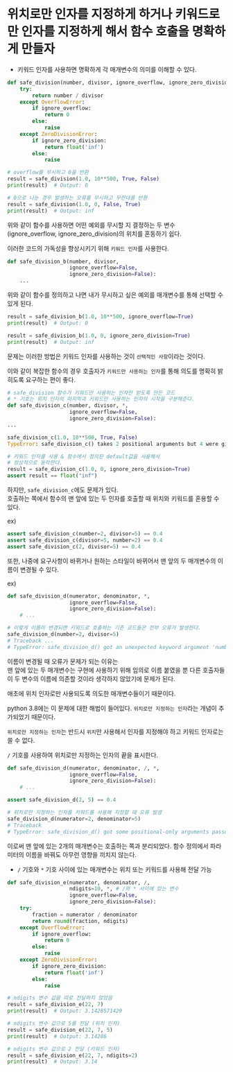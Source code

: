 # 위치로만 인자를 지정하게 하거나 키워드로만 인자를 지정하게 해서 함수 호출을 명확하게 만들자 

- 키워드 인자를 사용하면 명확하게 각 매개변수의 의미를 이해할 수 있다.
``` python
def safe_division(number, divisor, ignore_overflow, ignore_zero_division):
    try:
        return number / divisor
    except OverflowError:
        if ignore_overflow:
            return 0
        else:
            raise
    except ZeroDivisionError:
        if ignore_zero_division:
            return float('inf')
        else:
            raise

# overflow를 무시하고 0을 반환 
result = safe_division(1.0, 10**500, True, False)
print(result)  # Output: 0

# 0으로 나눈 경우 발생하는 오류를 무시하고 무한대를 반환 
result = safe_division(1.0, 0, False, True)
print(result)  # Output: inf
```

위와 같이 함수를 사용하면 어떤 예외를 무시할 지 결정하는 두 변수 (ignore_overflow, ignore_zero_division)의 위치를 혼동하기 쉽다. 

이러한 코드의 가독성을 향상시키기 위해 `키워드 인자`를 사용한다. 

``` python
def safe_division_b(number, divisor,
                    ignore_overflow=False,
                    ignore_zero_division=False):
    ...
```

위와 같이 함수를 정의하고 나면 내가 무시하고 싶은 예외를 매개변수를 통해 선택할 수 있게 된다. 

``` python
result = safe_division_b(1.0, 10**500, ignore_overflow=True)
print(result)  # Output: 0

result = safe_division_b(1.0, 0, ignore_zero_division=True)
print(result)  # Output: inf
```

문제는 이러한 방법은 키워드 인자를 사용하는 것이 `선택적인 사항`이라는 것이다.  

이와 같이 복잡한 함수의 경우 호출자가 `키워드만 사용하는 인자`를 통해 의도를 명확히 밝히도록 요구하는 편이 좋다. 

``` python
# safe_division 함수가 키워드만 사용하는 인자만 받도록 만든 코드
# * 기호는 위치 인자의 마지막과 키워드만 사용하는 인자의 시작을 구분해준다. 
def safe_division_c(number, divisor, *,
                    ignore_overflow=False,
                    ignore_zero_division=False):
...

safe_division_c(1.0, 10**500, True, False)
TypeError: safe_division_c() takes 2 positional arguments but 4 were given

# 키워드 인자를 사용 & 함수에서 정의된 default값을 사용해서
# 정상적으로 동작한다. 
result = safe_division_c(1.0, 0, ignore_zero_division=True)
assert result == float("inf")
```

하지만, `safe_division_c`에도 문제가 있다.  
호출하는 쪽에서 함수의 맨 앞에 있는 두 인자를 호출할 때 위치와 키워드를 혼용할 수 있다. 

ex) 
``` python
assert safe_division_c(number=2, divisor=5) == 0.4
assert safe_division_c(divisor=5, number=2) == 0.4
assert safe_division_c(2, divisor=5) == 0.4
```

또한, 나중에 요구사항이 바뀌거나 원하는 스타일이 바뀌어서 맨 앞의 두 매개변수의 이름이 변경될 수 있다. 

ex) 
``` python
def safe_division_d(numerator, denominator, *,
                    ignore_overflow=False,
                    ignore_zero_division=False):
    # ...

# 이렇게 이름이 변경되면 키워드로 호출하는 기존 코드들은 전부 오류가 발생한다.
safe_division_d(number=2, divisor=5)
# Traceback ...
# TypeError: safe_division_d() got an unexpected keyword argument 'number'
```

이름이 변경될 때 오류가 문제가 되는 이유는  
맨 앞에 있는 두 매개변수는 구현에 사용하기 위해 임의로 이름 붙였을 뿐 다른 호출자들이 두 변수의 이름에 의존할 것이라 생각하지 않았기에 문제가 된다. 

애초에 위치 인자로만 사용되도록 의도한 매개변수들이기 때문이다. 

python 3.8에는 이 문제에 대한 해법이 들어있다. `위치로만 지정하는 인자`라는 개념이 추가되었기 때문이다. 

`위치로만 지정하는 인자`는 반드시 `위치`만 사용해서 인자를 지정해야 하고 키워드 인자로는 쓸 수 없다. 

`/` 기호를 사용하여 위치로만 지정하는 인자의 끝을 표시한다. 

``` python
def safe_division_d(numerator, denominator, /, *,
                    ignore_overflow=False,
                    ignore_zero_division=False):
    # ...

assert safe_division_d(2, 5) == 0.4

# 위치로만 지정하는 인자를 키워드를 사용해 지정할 때 오류 발생 
safe_division_d(numerator=2, denominator=5)
# Traceback
# TypeError: safe_division_d() got some positional-only arguments passed as keyword arguments: 'numerator, denominator'

```

이로써 맨 앞에 있는 2개의 매개변수는 호출하는 쪽과 분리되었다. 함수 정의에서 파라미터의 이름을 바꿔도 아무런 영향을 끼치지 않는다. 

- `/` 기호와 `*` 기호 사이에 있는 매개변수는 위치 또는 키워드를 사용해 전달 가능
``` python
def safe_division_e(numerator, denominator, /,
                    ndigits=10, *, # /와 * 사이에 있는 변수 
                    ignore_overflow=False,
                    ignore_zero_division=False):
    try:
        fraction = numerator / denominator
        return round(fraction, ndigits)
    except OverflowError:
        if ignore_overflow:
            return 0
        else:
            raise
    except ZeroDivisionError:
        if ignore_zero_division:
            return float('inf')
        else:
            raise

# ndigits 변수 값을 따로 전달하지 않았음
result = safe_division_e(22, 7)
print(result)  # Output: 3.1428571429

# ndigits 변수 값으로 5를 전달 (위치 인자) 
result = safe_division_e(22, 7, 5)
print(result)  # Output: 3.14286

# ndigits 변수 값으로 2 전달 (키워드 인자)
result = safe_division_e(22, 7, ndigits=2)
print(result)  # Output: 3.14
```















